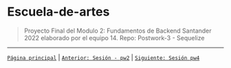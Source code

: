 # Escuela-de-artes

>Proyecto Final del Modulo 2: Fundamentos de Backend Santander 2022 elaborado por el equipo 14.
>Repo: Postwork-3 - Sequelize


-------
[`Página principal`](../Readme.md) | [`Anterior: Sesión - pw2`](../pw2/README.md) | [`Siguiente: Sesión pw4`](../pw4/README.md)
